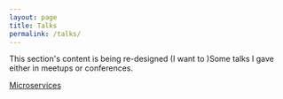 ```yaml
---
layout: page
title: Talks
permalink: /talks/
---
```


This section's content is being re-designed (I want to )Some talks I gave either in meetups or conferences.

[Microservices](20191120_microservices/index.html)
